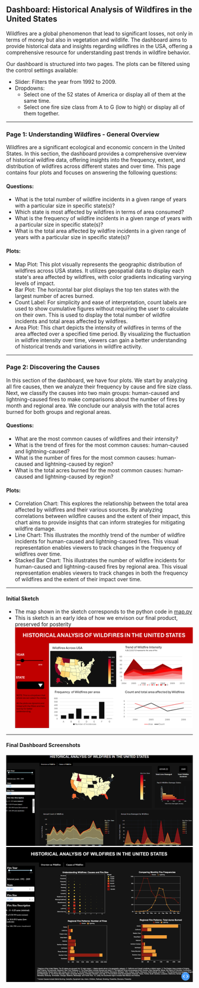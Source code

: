 ## Dashboard: Historical Analysis of Wildfires in the United States

Wildfires are a global phenomenon that lead to significant losses, not only in terms of money but also in vegetation and wildlife. The dashboard aims to provide historical data and insights regarding wildfires in the USA, offering a comprehensive resource for understanding past trends in wildfire behavior.

Our dashboard is structured into two pages. The plots can be filtered using the control settings available:

- Slider: Filters the year from 1992 to 2009.
- Dropdowns:
  - Select one of the 52 states of America or display all of them at the same time.
  - Select one fire size class from A to G (low to high) or display all of them together.

----------------------------

### Page 1: Understanding Wildfires - General Overview

Wildfires are a significant ecological and economic concern in the United States. In this section, the dashboard provides a comprehensive overview of historical wildfire data, offering insights into the frequency, extent, and distribution of wildfires across different states and over time. This page contains four plots and focuses on answering the following questions:

#### Questions: 

- What is the total number of wildfire incidents in a given range of years with a particular size in specific state(s)?
- Which state is most affected by wildfires in terms of area consumed?
- What is the frequency of wildfire incidents in a given range of years with a particular size in specific state(s)?
- What is the total area affected by wildfire incidents in a given range of years with a particular size in specific state(s)?

#### Plots: 

- Map Plot: This plot visually represents the geographic distribution of wildfires across USA states. It utilizes geospatial data to display each state's area affected by wildfires, with color gradients indicating varying levels of impact.
- Bar Plot: The horizontal bar plot displays the top ten states with the largest number of acres burned.
- Count Label: For simplicity and ease of interpretation, count labels are used to show cumulative figures without requiring the user to calculate on their own. This is used to display the total number of wildfire incidents and total areas affected by wildfires.
- Area Plot: This chart depicts the intensity of wildfires in terms of the area affected over a specified time period. By visualizing the fluctuation in wildfire intensity over time, viewers can gain a better understanding of historical trends and variations in wildfire activity.

---------------------------------

### Page 2: Discovering the Causes

In this section of the dashboard, we have four plots. We start by analyzing all fire causes, then we analyze their frequency by cause and fire size class. Next, we classify the causes into two main groups: human-caused and lightning-caused fires to make comparisons about the number of fires by month and regional area. We conclude our analysis with the total acres burned for both groups and regional areas.

#### Questions: 

- What are the most common causes of wildfires and their intensity?
- What is the trend of fires for the most common causes: human-caused and lightning-caused?
- What is the number of fires for the most common causes: human-caused and lightning-caused by region?
- What is the total acres burned for the most common causes: human-caused and lightning-caused by region?

#### Plots: 

- Correlation Chart: This explores the relationship between the total area affected by wildfires and their various sources. By analyzing correlations between wildfire causes and the extent of their impact, this chart aims to provide insights that can inform strategies for mitigating wildfire damage.
- Line Chart: This illustrates the monthly trend of the number of wildfire incidents for human-caused and lightning-caused fires. This visual representation enables viewers to track changes in the frequency of wildfires over time.
- Stacked Bar Chart: This illustrates the number of wildfire incidents for human-caused and lightning-caused fires by regional area. This visual representation enables viewers to track changes in both the frequency of wildfires and the extent of their impact over time.

----------------------

#### Initial Sketch 

- The map shown in the sketch corresponds to the python code in [map.py](https://github.com/andrewsarracini/DATA551_FireAnalysis/blob/main/map.py)
- This is sketch is an early idea of how we envison our final product, preserved for posterity
![Image](dashboard_sketch.png)

--------------------

#### Final Dashboard Screenshots
  
![Image](FireAnalysis_Page1.png) 
![Image](FireAnalysis_Page2.png) 
